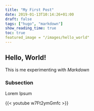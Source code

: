```yaml
---
title: "My First Post"
date: 2019-01-13T10:14:26+01:00
draft: false
tags: ["hugo", "markdown"]
show_reading_time: true
toc: true
featured_image = "/images/hello_world"
---
```


## Hello, World!

This is me experimenting with _Markdown_

### Subsection

Lorem Ipsum

{{< youtube w7Ft2ymGmfc >}}